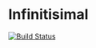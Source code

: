 # Infinitisimal

[![Build Status](https://github.com/PaulOlyslager/Infinitisimal.jl/actions/workflows/CI.yml/badge.svg?branch=main)](https://github.com/PaulOlyslager/Infinitisimal.jl/actions/workflows/CI.yml?query=branch%3Amain)
